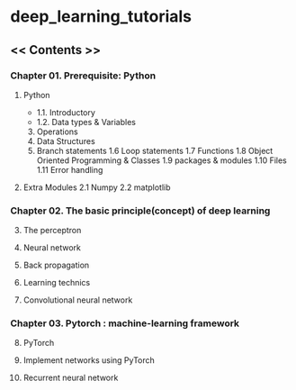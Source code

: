 # deep_learning_tutorials


## << Contents >>
### Chapter 01. Prerequisite: Python
1. Python
   - 1.1. Introductory
   - 1.2. Data types & Variables
   3. Operations
   4. Data Structures
   5. Branch statements
   1.6 Loop statements
   1.7 Functions
   1.8 Object Oriented Programming & Classes
   1.9 packages & modules
   1.10 Files
   1.11 Error handling

2. Extra Modules
   2.1 Numpy
   2.2 matplotlib

### Chapter 02. The basic principle(concept) of deep learning
3. The perceptron

4. Neural network

5. Back propagation

6. Learning technics

7. Convolutional neural network

### Chapter 03. Pytorch : machine-learning framework
8. PyTorch

9. Implement networks using PyTorch

10. Recurrent neural network
